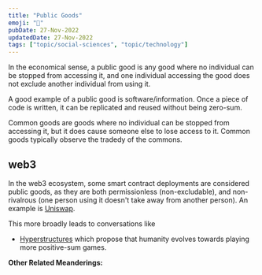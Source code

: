```yaml
---
title: "Public Goods"
emoji: "🤗"
pubDate: 27-Nov-2022
updatedDate: 27-Nov-2022
tags: ["topic/social-sciences", "topic/technology"]
---
```


In the economical sense, a public good is any good where no individual can be stopped from accessing it, and one individual accessing the good does not exclude another individual from using it.

A good example of a public good is software/information. Once a piece of code is written, it can be replicated and reused without being zero-sum.

Common goods are goods where no individual can be stopped from accessing it, but it does cause someone else to lose access to it. Common goods typically observe the tradedy of the commons.

## web3

In the web3 ecosystem, some smart contract deployments are considered public goods, as they are both permissionless (non-excludable), and non-rivalrous (one person using it doesn't take away from another person). An example is [Uniswap](https://uniswap.org/).

This more broadly leads to conversations like
* [Hyperstructures](https://jacob.energy/hyperstructures.html)
which propose that humanity evolves towards playing more positive-sum games.

**Other Related Meanderings:**
